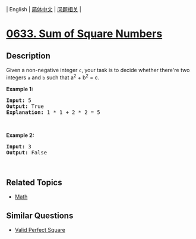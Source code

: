 
| English | [简体中文](README.md) | [问题相关](QUESTION.md) |
# [0633. Sum of Square Numbers](https://leetcode-cn.com/problems/sum-of-square-numbers/)
## Description
<p>Given a non-negative integer <code>c</code>, your task is to decide whether there&#39;re two integers <code>a</code> and <code>b</code> such that a<sup>2</sup> + b<sup>2</sup> = c.</p>

<p><b>Example 1:</b></p>

<pre>
<b>Input:</b> 5
<b>Output:</b> True
<b>Explanation:</b> 1 * 1 + 2 * 2 = 5
</pre>

<p>&nbsp;</p>

<p><b>Example 2:</b></p>

<pre>
<b>Input:</b> 3
<b>Output:</b> False
</pre>

<p>&nbsp;</p>

## Related Topics
- [Math](https://leetcode-cn.com/tag/math)
## Similar Questions
- [Valid Perfect Square](../0367/README_EN.md)
